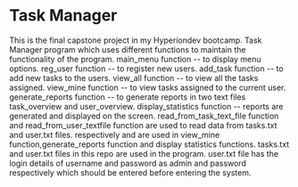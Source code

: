 # Task Manager
This is the final capstone project in my Hyperiondev bootcamp.
Task Manager program which uses different functions to maintain the functionality of the program. 
main_menu function -- to display menu options.
reg_user function -- to register new users.
add_task function -- to add new tasks to the users.
view_all function -- to view all the tasks assigned. 
view_mine function -- to view tasks assigned to the current user.
generate_reports function -- to generate reports in two text files task_overview and user_overview.
display_statistics function -- reports are generated and displayed on the screen.
read_from_task_text_file function and read_from_user_textfile function are used to read data from tasks.txt and user.txt files. 
respectively and are used in view_mine function,generate_reports function and display statistics functions.
tasks.txt and user.txt files in this repo are used in the program.
user.txt file has the login details of username and password as admin and password respectively which should be entered before entering the system.
